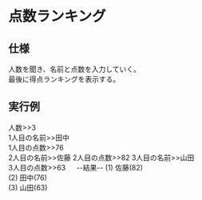 # 点数ランキング

## 仕様
人数を聞き、名前と点数を入力していく。  
最後に得点ランキングを表示する。

## 実行例
人数>>3  
1人目の名前>>田中　  
1人目の点数>>76  
2人目の名前>>佐藤 
2人目の点数>>82 
3人目の名前>>山田　  
3人目の点数>>63 　 
--結果--
(1) 佐藤(82)  
(2) 田中(76)  
(3) 山田(63)  
